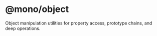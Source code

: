 # @mono/object

Object manipulation utilities for property access, prototype chains, and deep operations.
